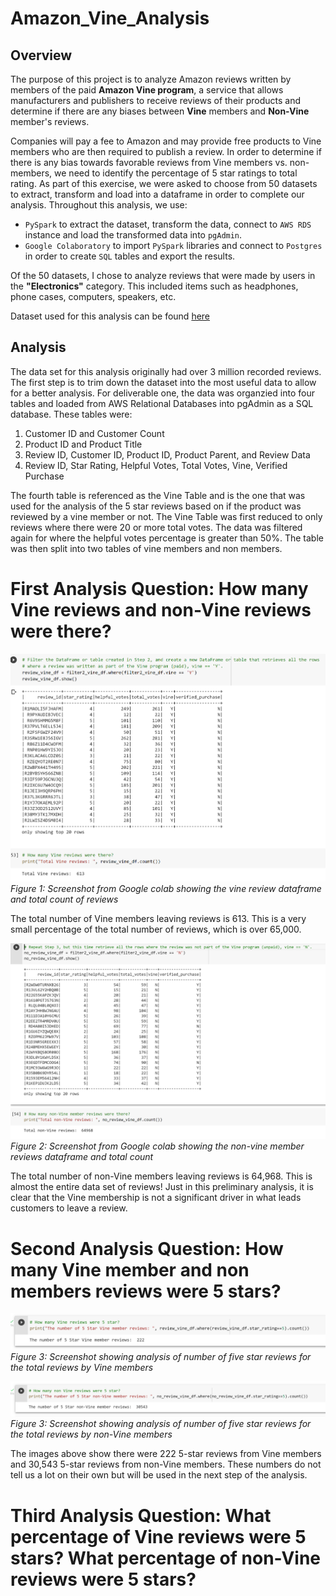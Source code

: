 # Amazon_Vine_Analysis

## Overview

The purpose of this project is to analyze Amazon reviews written by members of the paid **Amazon Vine program**, a service that allows manufacturers and publishers to receive reviews of their products and determine if there are any biases between **Vine** members and **Non-Vine** member's reviews. 

Companies will pay a fee to Amazon and may provide free products to Vine members who are then required to publish a review. In order to determine if there is any bias towards favorable reviews from Vine members vs. non-members, we need to identify the percentage of 5 star ratings to total rating. As part of this exercise, we were asked to choose from 50 datasets to extract, transform and load into a dataframe in order to complete our analysis. Throughout this analysis, we use:

* `PySpark` to extract the dataset, transform the data, connect to `AWS RDS` instance and load the transformed data into `pgAdmin`.
* `Google Colaboratory` to import `PySpark` libraries and connect to `Postgres` in order to create `SQL` tables and export the results. 

Of the 50 datasets, I chose to analyze reviews that were made by users in the **"Electronics"** category. This included items such as headphones, phone cases, computers, speakers, etc.

Dataset used for this analysis can be found [here](https://s3.amazonaws.com/amazon-reviews-pds/tsv/amazon_reviews_us_Electronics_v1_00.tsv.gz)

## Analysis

The data set for this analysis originally had over 3 million recorded reviews. The first step is to trim down the dataset into the most useful data to allow for a better analysis. For deliverable one, the data was organzied into four tables and loaded from AWS Relational Databases into pgAdmin as a SQL database. These tables were:

1. Customer ID and Customer Count
2. Product ID and Product Title
3. Review ID, Customer ID, Product ID, Product Parent, and Review Data
4. Review ID, Star Rating, Helpful Votes, Total Votes, Vine, Verified Purchase

The fourth table is referenced as the Vine Table and is the one that was used for the analysis of the 5 star reviews based on if the product was reviewed by a vine member or not. The Vine Table was first reduced to only reviews where there were 20 or more total votes. The data was filtered again for where the helpful votes percentage is greater than 50%. The table was then split into two tables of vine members and non members.

# First Analysis Question: How many Vine reviews and non-Vine reviews were there?

![total_vine_reviews.png](Resources/total_vine_reviews.png)
*Figure 1: Screenshot from Google colab showing the vine review dataframe and total count of reviews*

The total number of Vine members leaving reviews is 613. This is a very small percentage of the total number of reviews, which is over 65,000.

![total_nonvine_reviews.png](Resources/total_nonvine_reviews.png)
*Figure 2: Screenshot from Google colab showing the non-vine member reviews dataframe and total count*

The total number of non-Vine members leaving reviews is 64,968. This is almost the entire data set of reviews! Just in this preliminary analysis, it is clear that the Vine membership is not a significant driver in what leads customers to leave a review.

# Second Analysis Question: How many Vine member and non members reviews were 5 stars?

![five_star_vine_reviews.png](Resources/five_star_vine_reviews.png)
*Figure 3: Screenshot showing analysis of number of five star reviews for the total reviews by Vine members*

![five_star_nonvine_reviews.png](Resources/five_star_nonvine_reviews.png)
*Figure 3: Screenshot showing analysis of number of five star reviews for the total reviews by non-Vine members*

The images above show there were 222 5-star reviews from Vine members and 30,543 5-star reviews from non-Vine members. These numbers do not tell us a lot on their own but will be used in the next step of the analysis.

# Third Analysis Question: What percentage of Vine reviews were 5 stars? What percentage of non-Vine reviews were 5 stars?

